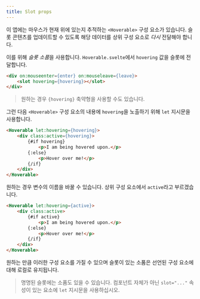 ```yaml
---
title: Slot props
---
```


이 앱에는 마우스가 현재 위에 있는지 추적하는 `<Hoverable>` 구성 요소가 있습니다. 슬롯 콘텐츠를 업데이트할 수 있도록 해당 데이터를 상위 구성 요소로 *다시* 전달해야 합니다.

이를 위해 *슬롯 소품*을 사용합니다. `Hoverable.svelte`에서 `hovering` 값을 슬롯에 전달합니다.

```html
<div on:mouseenter={enter} on:mouseleave={leave}>
	<slot hovering={hovering}></slot>
</div>
```

> 원하는 경우 `{hovering}` 축약형을 사용할 수도 있습니다.

그런 다음 `<Hoverable>` 구성 요소의 내용에 `hovering`을 노출하기 위해 `let` 지시문을 사용합니다.

```html
<Hoverable let:hovering={hovering}>
	<div class:active={hovering}>
		{#if hovering}
			<p>I am being hovered upon.</p>
		{:else}
			<p>Hover over me!</p>
		{/if}
	</div>
</Hoverable>
```

원하는 경우 변수의 이름을 바꿀 수 있습니다. 상위 구성 요소에서 `active`라고 부르겠습니다.

```html
<Hoverable let:hovering={active}>
	<div class:active>
		{#if active}
			<p>I am being hovered upon.</p>
		{:else}
			<p>Hover over me!</p>
		{/if}
	</div>
</Hoverable>
```

원하는 만큼 이러한 구성 요소를 가질 수 있으며 슬롯이 있는 소품은 선언된 구성 요소에 대해 로컬로 유지됩니다.

> 명명된 슬롯에는 소품도 있을 수 있습니다. 컴포넌트 자체가 아닌 `slot="..."` 속성이 있는 요소에 `let` 지시문을 사용하십시오.
